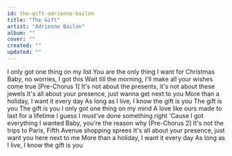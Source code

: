 ```yaml
---
id: the-gift-adrienne-bailon
title: "The Gift"
artist: "Adrienne Bailon"
album: ""
cover: ""
created: ""
updated: ""
---
```


I only got one thing on my list
You are the only thing I want for Christmas
Baby, no worries, I got this
Wait till the morning, I'll make all your wishes come true
[Pre-Chorus 1]
It's not about the presents, it's not about these jewels
It's all about your presence, just wanna get next to you
More than a holiday, I want it every day
As long as I live, I know the gift is you
The gift is you
The gift is you
I only got one thing on my mind
A love like ours made to last for a lifetime
I guess I must've done something right
'Cause I got everything I wanted
Baby, you're the reason why
[Pre-Chorus 2]
It's not the trips to Paris, Fifth Avenue shopping sprees
It's all about your presence, just want you here next to me
More than a holiday, I want it every day
As long as I live, I know the gift is you